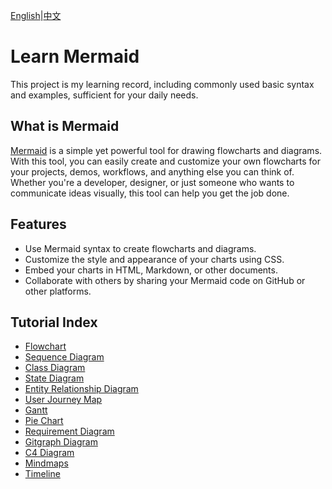 [English](./README_en.md)|[中文](./README.md)
# Learn Mermaid
This project is my learning record, including commonly used basic syntax and examples, sufficient for your daily needs.

## What is Mermaid
[Mermaid](https://mermaid.js.org/) is a simple yet powerful tool for drawing flowcharts and diagrams. With this tool, you can easily create and customize your own flowcharts for your projects, demos, workflows, and anything else you can think of. Whether you're a developer, designer, or just someone who wants to communicate ideas visually, this tool can help you get the job done.

## Features
- Use Mermaid syntax to create flowcharts and diagrams.
- Customize the style and appearance of your charts using CSS.
- Embed your charts in HTML, Markdown, or other documents.
- Collaborate with others by sharing your Mermaid code on GitHub or other platforms.

## Tutorial Index

- [Flowchart](./%E6%B5%81%E7%A8%8B%E5%9C%96%20(Flowchart)/README.md)
- [Sequence Diagram]()
- [Class Diagram]()
- [State Diagram]()
- [Entity Relationship Diagram]()
- [User Journey Map]()
- [Gantt]()
- [Pie Chart]()
- [Requirement Diagram]()
- [Gitgraph Diagram]()
- [C4 Diagram]()
- [Mindmaps]()
- [Timeline]()
